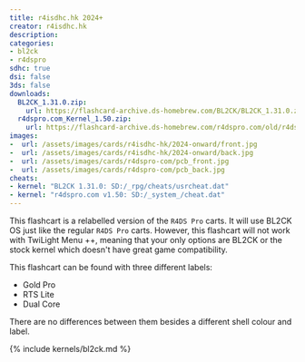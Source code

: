 ```yaml
---
title: r4isdhc.hk 2024+
creator: r4isdhc.hk
description:
categories:
- bl2ck
- r4dspro
sdhc: true
dsi: false
3ds: false
downloads:
  BL2CK_1.31.0.zip:
    url: https://flashcard-archive.ds-homebrew.com/BL2CK/BL2CK_1.31.0.zip
  r4dspro.com_Kernel_1.50.zip:
    url: https://flashcard-archive.ds-homebrew.com/r4dspro.com/old/r4dspro.com_Kernel_1.50.zip
images:
-  url: /assets/images/cards/r4isdhc-hk/2024-onward/front.jpg
-  url: /assets/images/cards/r4isdhc-hk/2024-onward/back.jpg
-  url: /assets/images/cards/r4dspro-com/pcb_front.jpg
-  url: /assets/images/cards/r4dspro-com/pcb_back.jpg
cheats:
- kernel: "BL2CK 1.31.0: SD:/_rpg/cheats/usrcheat.dat"
- kernel: "r4dspro.com v1.50: SD:/_system_/cheat.dat"
---
```


This flashcart is a relabelled version of the `R4DS Pro` carts. It will use BL2CK OS just like the regular `R4DS Pro` carts. However, this flashcart will not work with TwiLight Menu ++, meaning that your only options are BL2CK or the stock kernel which doesn't have great game compatibility.

This flashcart can be found with three different labels:
+ Gold Pro
+ RTS Lite
+ Dual Core

There are no differences between them besides a different shell colour and label.

{% include kernels/bl2ck.md %}